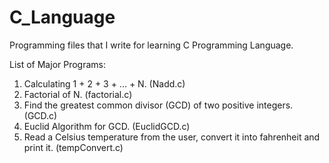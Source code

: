 # C_Language
Programming files that I write for learning C Programming Language.

List of Major Programs:
1. Calculating 1 + 2 + 3 + ... + N. (Nadd.c)
2. Factorial of N. (factorial.c)
3. Find the greatest common divisor (GCD) of two positive integers. (GCD.c)
4. Euclid Algorithm for GCD. (EuclidGCD.c)
5. Read a Celsius temperature from the user, convert it into fahrenheit and print it. (tempConvert.c)
